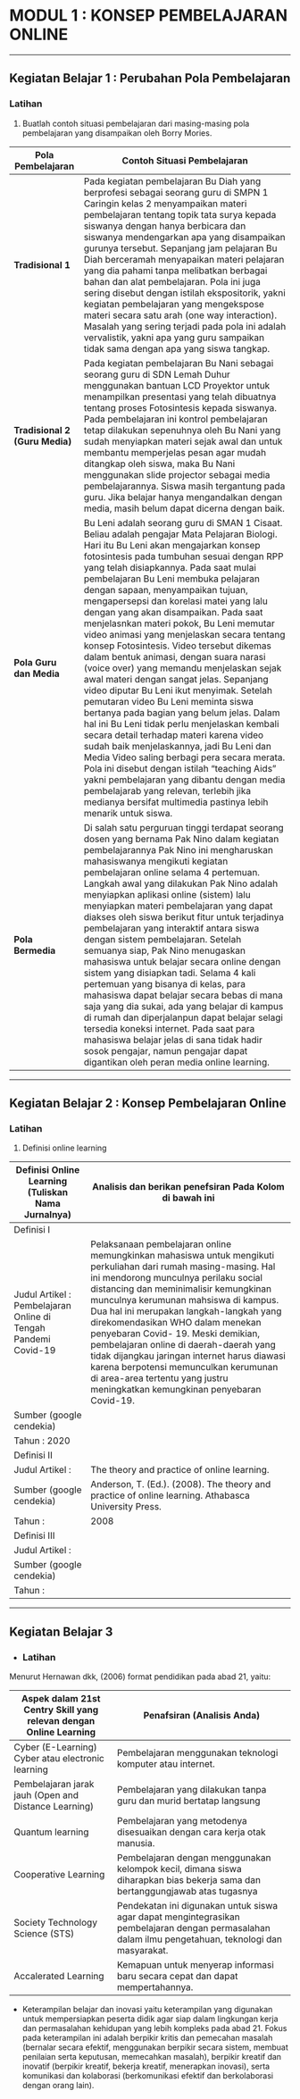 # __MODUL 1 : KONSEP PEMBELAJARAN ONLINE__

---

## __Kegiatan Belajar 1 : Perubahan Pola Pembelajaran__

### __Latihan__
1. Buatlah contoh situasi pembelajaran dari masing-masing pola pembelajaran yang disampaikan oleh Borry Mories.


|     __Pola Pembelajaran__      | __Contoh Situasi Pembelajaran__ |
|--------------------------------|---------------------------------|
|__Tradisional 1__               | Pada kegiatan pembelajaran Bu Diah yang berprofesi sebagai seorang guru di SMPN 1 Caringin kelas 2 menyampaikan materi pembelajaran tentang topik tata surya kepada siswanya dengan hanya berbicara dan siswanya mendengarkan apa yang disampaikan gurunya tersebut. Sepanjang jam pelajaran Bu Diah berceramah menyapaikan materi pelajaran yang dia pahami tanpa melibatkan berbagai bahan dan alat pembelajaran. Pola ini juga sering disebut dengan istilah ekspositorik, yakni kegiatan pembelajaran yang mengekspose materi secara satu arah (one way interaction). Masalah yang sering terjadi pada pola ini adalah vervalistik, yakni apa yang guru sampaikan tidak sama dengan apa yang siswa tangkap.                              |
|__Tradisional 2 (Guru Media)__  |Pada kegiatan pembelajaran Bu Nani sebagai seorang guru di SDN Lemah Duhur menggunakan bantuan LCD Proyektor untuk menampilkan presentasi yang telah dibuatnya tentang proses Fotosintesis kepada siswanya. Pada pembelajaran ini kontrol pembelajaran tetap dilakukan sepenuhnya oleh Bu Nani yang sudah menyiapkan materi sejak awal dan untuk membantu memperjelas pesan agar mudah ditangkap oleh siswa, maka Bu Nani menggunakan slide projector sebagai media pembelajarannya. Siswa masih tergantung pada guru. Jika belajar hanya mengandalkan dengan media, masih belum dapat dicerna dengan baik.                   |
|__Pola Guru dan Media__         |Bu Leni adalah seorang guru di SMAN 1 Cisaat. Beliau adalah pengajar Mata Pelajaran Biologi. Hari itu Bu Leni akan mengajarkan konsep fotosintesis pada tumbuhan sesuai dengan RPP yang telah disiapkannya. Pada saat mulai pembelajaran Bu Leni membuka pelajaran dengan sapaan, menyampaikan tujuan, mengapersepsi dan korelasi matei yang lalu dengan yang akan disampaikan. Pada saat menjelasnkan materi pokok, Bu Leni memutar video animasi yang menjelaskan secara tentang konsep Fotosintesis. Video tersebut dikemas dalam bentuk animasi, dengan suara narasi (voice over) yang memandu menjelaskan sejak awal materi dengan sangat jelas. Sepanjang video diputar Bu Leni ikut menyimak. Setelah pemutaran video Bu Leni meminta siswa bertanya pada bagian yang belum jelas. Dalam hal ini Bu Leni tidak perlu menjelaskan kembali secara detail terhadap materi karena video sudah baik menjelaskannya, jadi Bu Leni dan Media Video saling berbagi pera secara merata. Pola ini disebut dengan istilah “teaching Aids” yakni pembelajaran yang dibantu dengan media pembelajarab yang relevan, terlebih jika medianya bersifat multimedia pastinya lebih menarik untuk siswa.                                                         |
|__Pola Bermedia__               |Di salah satu perguruan tinggi terdapat seorang dosen yang bernama Pak Nino dalam kegiatan pembelajarannya Pak Nino ini mengharuskan mahasiswanya mengikuti kegiatan pembelajaran online selama 4 pertemuan. Langkah awal yang dilakukan Pak Nino adalah menyiapkan aplikasi online (sistem) lalu menyiapkan materi pembelajaran yang dapat diakses oleh siswa berikut fitur untuk terjadinya pembelajaran yang interaktif antara siswa dengan sistem pembelajaran. Setelah semuanya siap, Pak Nino menugaskan mahasiswa untuk belajar secara online dengan sistem yang disiapkan tadi. Selama 4 kali pertemuan yang bisanya di kelas, para mahasiswa dapat belajar secara bebas di mana saja yang dia sukai, ada yang belajar di kampus di rumah dan diperjalanpun dapat belajar selagi tersedia koneksi internet. Pada saat para mahasiswa belajar jelas di sana tidak hadir sosok pengajar, namun pengajar dapat digantikan oleh peran media online learning.                      |

---

## __Kegiatan Belajar 2 : Konsep Pembelajaran Online__

### __Latihan__

1. Definisi online learning 

|__Definisi Online Learning (Tuliskan Nama Jurnalnya)__|__Analisis dan berikan penefsiran Pada Kolom di bawah ini__|
|------------------------------------------------------|-----------------------------------------------------------|
| Definisi I                                           |                                                           |
| Judul Artikel : Pembelajaran Online di Tengah Pandemi Covid-19                                               |Pelaksanaan pembelajaran online memungkinkan mahasiswa untuk mengikuti perkuliahan dari rumah masing-masing. Hal ini mendorong munculnya perilaku social distancing dan meminimalisir kemungkinan munculnya kerumunan mahsiswa di kampus. Dua hal ini merupakan langkah-langkah yang direkomendasikan WHO dalam menekan penyebaran Covid- 19. Meski demikian, pembelajaran online di daerah-daerah yang tidak dijangkau jaringan internet harus diawasi karena berpotensi memunculkan kerumunan di area-area tertentu yang justru meningkatkan kemungkinan penyebaran Covid-19.                                                            |
| Sumber (google cendekia)                             |                                                           |
| Tahun : 2020                                         |                                                           |
| Definisi II                                          |                                                           |
| Judul Artikel :                                      | The theory and practice of online learning.| 
| Sumber (google cendekia)                             | Anderson, T. (Ed.). (2008). The theory and practice of online learning. Athabasca University Press.|
| Tahun :                                              | 2008 |
| Definisi III
| Judul Artikel :
| Sumber (google cendekia)
| Tahun :                                                                                                        
---

## Kegiatan Belajar 3

- ### Latihan
Menurut Hernawan dkk, (2006) format pendidikan pada abad 21, yaitu:

| Aspek dalam 21st Centry  Skill yang relevan dengan Online Learning      | Penafsiran (Analisis Anda)  |
| --------------------  | ----------- |
| Cyber (E-Learning) Cyber atau electronic learning | Pembelajaran menggunakan teknologi komputer atau internet.|
| Pembelajaran jarak jauh (Open and Distance Learning)           | Pembelajaran yang dilakukan tanpa guru dan murid bertatap langsung    |
| Quantum learning              | Pembelajaran yang metodenya disesuaikan dengan cara kerja otak manusia.| 
| Cooperative Learning              | Pembelajaran dengan menggunakan kelompok kecil, dimana siswa diharapkan bias bekerja sama dan bertanggungjawab atas tugasnya      |
| Society Technology Science (STS)             | Pendekatan ini digunakan untuk siswa agar dapat mengintegrasikan pembelajaran dengan permasalahan dalam ilmu pengetahuan, teknologi dan masyarakat.    |
| Accalerated Learning            | Kemapuan untuk menyerap informasi baru secara cepat dan dapat mempertahannya.|

- Keterampilan belajar dan inovasi yaitu keterampilan yang digunakan untuk mempersiapkan peserta didik agar siap dalam lingkungan kerja dan permasalahan kehidupan yang lebih kompleks pada abad 21. Fokus pada keterampilan ini adalah berpikir kritis dan pemecahan masalah (bernalar secara efektif, menggunakan berpikir secara sistem, membuat penilaian serta keputusan, memecahkan masalah), berpikir kreatif dan inovatif (berpikir kreatif, bekerja kreatif, menerapkan inovasi), serta komunikasi dan kolaborasi (berkomunikasi efektif dan berkolaborasi dengan orang lain).

